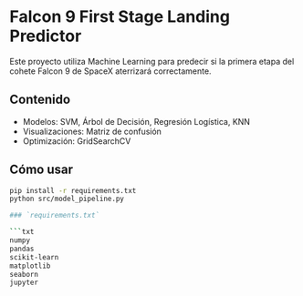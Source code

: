 # Falcon 9 First Stage Landing Predictor

Este proyecto utiliza Machine Learning para predecir si la primera etapa del cohete Falcon 9 de SpaceX aterrizará correctamente.

## Contenido
- Modelos: SVM, Árbol de Decisión, Regresión Logística, KNN
- Visualizaciones: Matriz de confusión
- Optimización: GridSearchCV

## Cómo usar
```bash
pip install -r requirements.txt
python src/model_pipeline.py

### `requirements.txt`

```txt
numpy
pandas
scikit-learn
matplotlib
seaborn
jupyter
